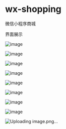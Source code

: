 # wx-shopping
微信小程序商城

界面展示

![image](https://user-images.githubusercontent.com/59596299/110579673-3d6a6500-81a2-11eb-9283-e568bbac4ebc.png)

![image](https://user-images.githubusercontent.com/59596299/110579764-63900500-81a2-11eb-81a5-7f5279713e27.png)

![image](https://user-images.githubusercontent.com/59596299/110579819-773b6b80-81a2-11eb-8584-92d5bd5faeb4.png)

![image](https://user-images.githubusercontent.com/59596299/110579848-81f60080-81a2-11eb-9f2d-742f4a5e634d.png)

![image](https://user-images.githubusercontent.com/59596299/110579893-92a67680-81a2-11eb-821d-c26a12be33c6.png)

![image](https://user-images.githubusercontent.com/59596299/110579911-9afeb180-81a2-11eb-8230-358cd09c1078.png)

![image](https://user-images.githubusercontent.com/59596299/110579932-a4881980-81a2-11eb-81fc-31634dfb3703.png)

![image](https://user-images.githubusercontent.com/59596299/110579950-ae118180-81a2-11eb-98d2-c3350b2ab0bf.png)

![Uploading image.png…]()








